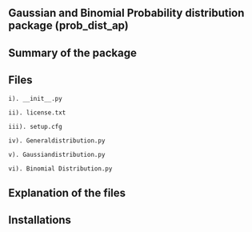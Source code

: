 ## Gaussian and Binomial Probability distribution package (prob_dist_ap)


## Summary of the package


## Files

    i). __init__.py 
    
    ii). license.txt
    
    iii). setup.cfg
    
    iv). Generaldistribution.py
    
    v). Gaussiandistribution.py
    
    vi). Binomial Distribution.py 

## Explanation of the files

## Installations
